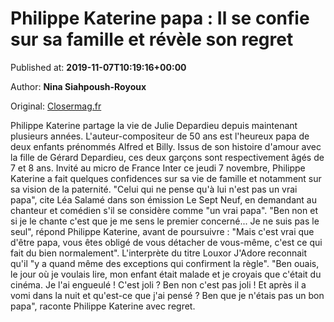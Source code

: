 
# Philippe Katerine papa : Il se confie sur sa famille et révèle son regret

Published at: **2019-11-07T10:19:16+00:00**

Author: **Nina Siahpoush-Royoux**

Original: [Closermag.fr](https://www.closermag.fr/people/philippe-katerine-papa-il-se-confie-sur-sa-famille-et-revele-son-regret-1045846)

Philippe Katerine partage la vie de Julie Depardieu depuis maintenant plusieurs années. L'auteur-compositeur de 50 ans est l'heureux papa de deux enfants prénommés Alfred et Billy. Issus de son histoire d'amour avec la fille de Gérard Depardieu, ces deux garçons sont respectivement âgés de 7 et 8 ans. Invité au micro de France Inter ce jeudi 7 novembre, Philippe Katerine a fait quelques confidences sur sa vie de famille et notamment sur sa vision de la paternité.
"Celui qui ne pense qu'à lui n'est pas un vrai papa", cite Léa Salamé dans son émission Le Sept Neuf, en demandant au chanteur et comédien s'il se considère comme "un vrai papa". "Ben non et si je le chante c'est que je me sens le premier concerné... Je ne suis pas le seul", répond Philippe Katerine, avant de poursuivre : "Mais c'est vrai que d'être papa, vous êtes obligé de vous détacher de vous-même, c'est ce qui fait du bien normalement". L'interprète du titre Louxor J'Adore reconnait qu'il "y a quand même des exceptions qui confirment la règle". "Ben ouais, le jour où je voulais lire, mon enfant était malade et je croyais que c'était du cinéma. Je l'ai engueulé ! C'est joli ? Ben non c'est pas joli ! Et après il a vomi dans la nuit et qu'est-ce que j'ai pensé ? Ben que je n'étais pas un bon papa", raconte Philippe Katerine avec regret.
